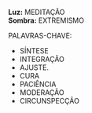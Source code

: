 **Luz:** MEDITAÇÃO  
**Sombra:** EXTREMISMO

PALAVRAS-CHAVE:
- SÍNTESE
- INTEGRAÇÃO
- AJUSTE.
- CURA
- PACIÊNCIA
- MODERAÇÃO
- CIRCUNSPECÇÃO